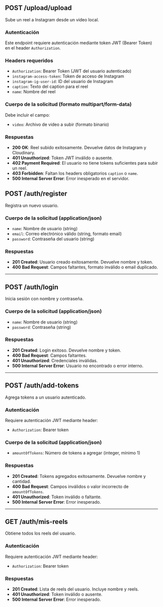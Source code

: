 ## POST /upload/upload

Sube un reel a Instagram desde un video local.

### Autenticación

Este endpoint requiere autenticación mediante token JWT (Bearer Token) en el header `Authorization`.

### Headers requeridos

- `Authorization`: Bearer Token (JWT del usuario autenticado)
- `instagram-access-token`: Token de acceso de Instagram
- `instagram-ig-user-id`: ID del usuario de Instagram
- `caption`: Texto del caption para el reel
- `name`: Nombre del reel

### Cuerpo de la solicitud (formato multipart/form-data)

Debe incluir el campo:

- `video`: Archivo de video a subir (formato binario)

### Respuestas

- **200 OK**: Reel subido exitosamente. Devuelve datos de Instagram y Cloudinary.
- **401 Unauthorized**: Token JWT inválido o ausente.
- **402 Payment Required**: El usuario no tiene tokens suficientes para subir un reel.
- **403 Forbidden**: Faltan los headers obligatorios `caption` o `name`.
- **500 Internal Server Error**: Error inesperado en el servidor.



## POST /auth/register

Registra un nuevo usuario.

### Cuerpo de la solicitud (application/json)

- `name`: Nombre de usuario (string)
- `email`: Correo electrónico válido (string, formato email)
- `password`: Contraseña del usuario (string)

### Respuestas

- **201 Created**: Usuario creado exitosamente. Devuelve nombre y token.
- **400 Bad Request**: Campos faltantes, formato inválido o email duplicado.
---

## POST /auth/login

Inicia sesión con nombre y contraseña.

### Cuerpo de la solicitud (application/json)

- `name`: Nombre de usuario (string)
- `password`: Contraseña (string)

### Respuestas

- **201 Created**: Login exitoso. Devuelve nombre y token.
- **400 Bad Request**: Campos faltantes.
- **401 Unauthorized**: Credenciales inválidas.
- **500 Internal Server Error**: Usuario no encontrado o error interno.

---

## POST /auth/add-tokens

Agrega tokens a un usuario autenticado.

### Autenticación

Requiere autenticación JWT mediante header:

- `Authorization`: Bearer token

### Cuerpo de la solicitud (application/json)

- `amountOfTokens`: Número de tokens a agregar (integer, mínimo 1)

### Respuestas

- **201 Created**: Tokens agregados exitosamente. Devuelve nombre y cantidad.
- **400 Bad Request**: Campos inválidos o valor incorrecto de `amountOfTokens`.
- **401 Unauthorized**: Token inválido o faltante.
- **500 Internal Server Error**: Error inesperado.

---

## GET /auth/mis-reels

Obtiene todos los reels del usuario.

### Autenticación

Requiere autenticación JWT mediante header:

- `Authorization`: Bearer token

### Respuestas

- **201 Created**: Lista de reels del usuario. Incluye nombre y reels.
- **401 Unauthorized**: Token inválido o ausente.
- **500 Internal Server Error**: Error inesperado.



